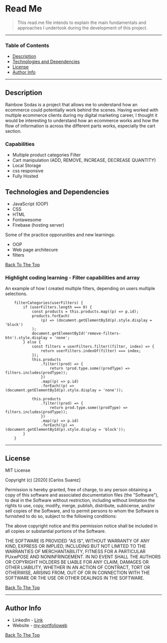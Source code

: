 # Read Me

> This read.me file intends to explain the main fundamentals and approaches I undertook during the development of this project.

---

### Table of Contents

- [Description ](#description)
- [Technologies and Dependencies](#technologies-and-dependencies)
- [License](#license)
- [Author Info](#author-info)

---

## Description

Rainbow Sodas is a project that allows me to understand how an ecommerce could potentially work behind the scenes. Having worked with multiple ecommerce clients during my digital marketing career, I thought it would be interesting to understand how an ecommerce works and how the flow of information is across the different parts works, especially the cart section.

### Capabilities

- Multiple product categories Filter
- Cart manipulation (ADD, REMOVE, INCREASE, DECREASE QUANTITY)
- Local Storage
- css responsive
- Fully Hosted

## Technologies and Dependencies

- JavaScript (OOP)
- CSS
- HTML
- Fontawesome
- Firebase (hosting server)

Some of the practice opporunities and new learnings:

- OOP
- Web page architecure
- filters

[Back To The Top](#read-me)

### Highlight coding learning - Filter capabilities and array

An example of how I created multiple filters, depending on users multiple selections.

```
	filterCategories(userFilters) {
		if (userFilters.length === 0) {
			const products = this.products.map((p) => p.id);
			products.forEach(
				(p) => (document.getElementById(p).style.display = 'block')
			);
			document.getElementById('remove-filters-btn').style.display = 'none';
		} else {
			const filters = userFilters.filter((filter, index) => {
				return userFilters.indexOf(filter) === index;
			});
			this.products
				.filter((prod) => {
					return !prod.type.some((prodType) => filters.includes(prodType));
				})
				.map((p) => p.id)
				.forEach((p) => (document.getElementById(p).style.display = 'none'));

			this.products
				.filter((prod) => {
					return prod.type.some((prodType) => filters.includes(prodType));
				})
				.map((p) => p.id)
				.forEach((p) => (document.getElementById(p).style.display = 'block'));
		}
	}
```

---

## License

MIT License

Copyright (c) [2020] [Carlos Suarez]

Permission is hereby granted, free of charge, to any person obtaining a copy
of this software and associated documentation files (the "Software"), to deal
in the Software without restriction, including without limitation the rights
to use, copy, modify, merge, publish, distribute, sublicense, and/or sell
copies of the Software, and to permit persons to whom the Software is
furnished to do so, subject to the following conditions:

The above copyright notice and this permission notice shall be included in all
copies or substantial portions of the Software.

THE SOFTWARE IS PROVIDED "AS IS", WITHOUT WARRANTY OF ANY KIND, EXPRESS OR
IMPLIED, INCLUDING BUT NOT LIMITED TO THE WARRANTIES OF MERCHANTABILITY,
FITNESS FOR A PARTICULAR PUxwPOSE AND NONINFRINGEMENT. IN NO EVENT SHALL THE
AUTHORS OR COPYRIGHT HOLDERS BE LIABLE FOR ANY CLAIM, DAMAGES OR OTHER
LIABILITY, WHETHER IN AN ACTION OF CONTRACT, TORT OR OTHERWISE, ARISING FROM,
OUT OF OR IN CONNECTION WITH THE SOFTWARE OR THE USE OR OTHER DEALINGS IN THE
SOFTWARE.

[Back To The Top](#read-me)

---

## Author Info

- LinkedIn - [Link](https://www.linkedin.com/in/carlos-suarez-msc-a3659141/)
- Website - [my-portfolioweb](https://my-portfolio-27903.web.app/portfolio/)

[Back To The Top](#read-me)
